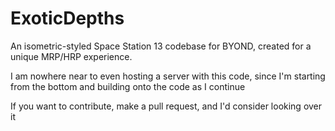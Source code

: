 # ExoticDepths
An isometric-styled Space Station 13 codebase for BYOND, created for a unique MRP/HRP experience.

I am nowhere near to even hosting a server with this code, since I'm starting from the bottom and building onto the code as I continue

If you want to contribute, make a pull request, and I'd consider looking over it
